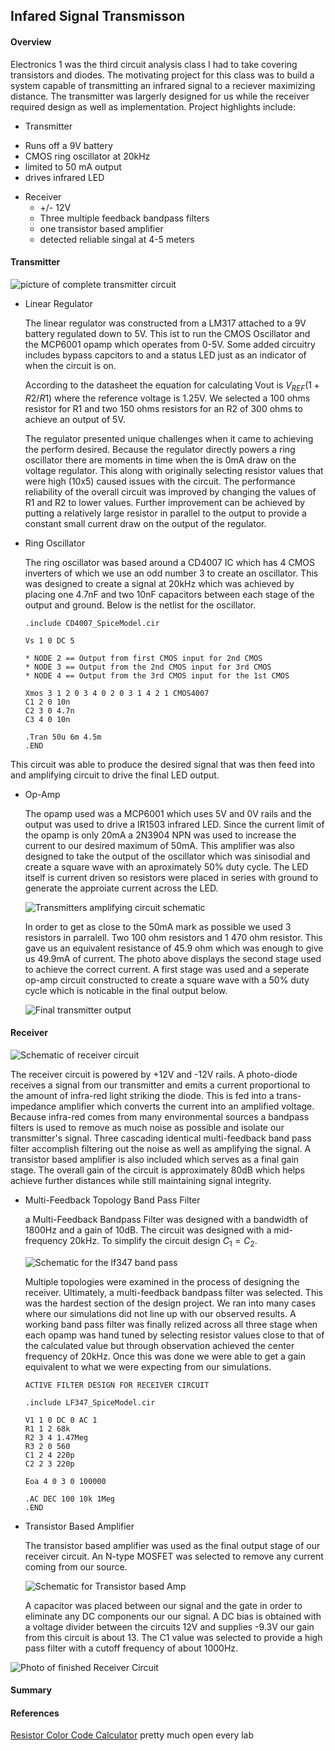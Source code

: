 ## Infared Signal Transmisson

#### Overview
 Electronics 1 was the third circuit analysis class I had to take covering transistors and diodes.  The motivating project for this class was to build a system capable of transmitting an infrared signal to a reciever maximizing distance.  The transmitter was largerly designed for us while the receiver required design as well as implementation. Project highlights include:

 * Transmitter
  - Runs off a 9V battery
  - CMOS ring oscillator at 20kHz
  - limited to 50 mA output
  - drives infrared LED

* Receiver
  - +/- 12V
  - Three multiple feedback bandpass filters
  - one transistor based amplifier
  - detected reliable singal at 4-5 meters

#### Transmitter

![picture of complete transmitter circuit](transmitter-img.jpg)

* Linear Regulator

  The linear regulator was constructed from a LM317 attached to a 9V battery regulated down to 5V.  This ist to run the CMOS Oscillator and the MCP6001 opamp which operates from 0-5V.  Some added circuitry includes bypass capcitors to and a status LED just as an indicator of when the circuit is on.

  According to the datasheet the equation for calculating Vout is $V_{REF}(1 + R2/R1)$ where the reference voltage is 1.25V.  We selected a 100 ohms resistor for R1 and two 150 ohms resistors for an R2 of 300 ohms to achieve an output of 5V.

  The regulator presented unique challenges when it came to achieving the perform desired.  Because the regulator directly powers a ring oscillator there are moments in time when the is 0mA draw on the voltage regulator.  This along with originally selecting resistor values that were high (10x5) caused issues with the circuit.  The performance reliability of the overall circuit was improved by changing the values of R1 and R2 to lower values.  Further improvement can be achieved by putting a relatively large resistor in parallel to the output to provide a constant small current draw on the output of the regulator.

* Ring Oscillator

  The ring oscillator was based around a CD4007 IC which has 4 CMOS inverters of which we use an odd number 3 to create an oscillator.  This was designed to create a signal at 20kHz which was achieved by placing one 4.7nF and two 10nF capacitors between each stage of the output and ground. Below is the netlist for the oscillator.

      .include CD4007_SpiceModel.cir

      Vs 1 0 DC 5

      * NODE 2 == Output from first CMOS input for 2nd CMOS
      * NODE 3 == Output from the 2nd CMOS input for 3rd CMOS
      * NODE 4 == Output from the 3rd CMOS input for the 1st CMOS

      Xmos 3 1 2 0 3 4 0 2 0 3 1 4 2 1 CMOS4007
      C1 2 0 10n
      C2 3 0 4.7n
      C3 4 0 10n

      .Tran 50u 6m 4.5m
      .END

 This circuit was able to produce the desired signal that was then feed into and amplifying circuit to drive the final LED output.

* Op-Amp

  The opamp used was a MCP6001 which uses 5V and 0V rails and the output was used to drive a IR1503 infrared LED.  Since the current limit of the opamp is only 20mA a 2N3904 NPN was used to increase the current to our desired maximum of 50mA. This amplifier was also designed to take the output of the oscillator which was sinisodial and create a square wave with an aproximately 50% duty cycle. The LED itself is current driven so resistors were placed in series with ground to generate the approiate current across the LED.

  ![Transmitters amplifying circuit schematic](transmitter-amplifier-circuit.jpg)

  In order to get as close to the 50mA mark as possible we used 3 resistors in parralell. Two 100 ohm resistors and 1 470 ohm resistor. This gave us an equivalent resistance of 45.9 ohm which was enough to give us 49.9mA of current.  The photo above displays the second stage used to achieve the correct current.  A first stage was used and a seperate op-amp circuit constructed to create a square wave with a 50% duty cycle which is noticable in the final output below.

  ![Final transmitter output](transmitter-output.jpg)

#### Receiver

![Schematic of receiver circuit](complete-receiver-circut.png)

The receiver circuit is powered by +12V and -12V rails.  A photo-diode receives a signal from our transmitter and emits a current proportional to the amount of infra-red light striking the diode.  This is fed into a trans-impedance amplifier which converts the current into an amplified voltage.  Because infra-red comes from many environmental sources a bandpass filters is used to remove as much noise as possible and isolate our transmitter's signal. Three cascading identical multi-feedback band pass filter accomplish filtering out the noise as well as amplifying the signal. A transistor based amplifier is also included which serves as a final gain stage.  The overall gain of the circuit is approximately 80dB which helps achieve further distances while still maintaining signal integrity.

* Multi-Feedback Topology Band Pass Filter

  a Multi-Feedback Bandpass Filter was designed with a bandwidth of 1800Hz and a gain of 10dB. The circuit was designed with a mid-frequency 20kHz. To simplify the circuit design $C_{1}=C_{2}$.

  ![Schematic for the lf347 band pass](lf347-single-stage.png)

  Multiple topologies were examined in the process of designing the receiver. Ultimately, a multi-feedback bandpass filter was selected. This was the hardest section of the design project.  We ran into many cases where our simulations did not line up with our observed results. A working band pass filter was finally relized across all three stage when each opamp was hand tuned by selecting resistor values close to that of the calculated value but through observation achieved the center frequency of 20kHz.  Once this was done we were able to get a gain equivalent to what we were expecting from our simulations.

      ACTIVE FILTER DESIGN FOR RECEIVER CIRCUIT

      .include LF347_SpiceModel.cir

      V1 1 0 DC 0 AC 1
      R1 1 2 68k
      R2 3 4 1.47Meg
      R3 2 0 560
      C1 2 4 220p
      C2 2 3 220p

      Eoa 4 0 3 0 100000

      .AC DEC 100 10k 1Meg
      .END

* Transistor Based Amplifier

  The transistor based amplifier was used as the final output stage of our receiver circuit.  An N-type MOSFET was selected to remove any current coming from our source.

  ![Schematic for Transistor based Amp](nmos-amplifer.png)

  A capacitor was placed between our signal and the gate in order to eliminate any DC components our our signal.  A DC bias is obtained with a voltage divider between the circuits 12V and supplies -9.3V our gain from this circuit is about 13. The C1 value was selected to provide a high pass filter with a cutoff frequency of about 1000Hz.

![Photo of finished Receiver Circuit](receiver-img.jpg)

#### Summary

#### References

[Resistor Color Code Calculator](https://www.allaboutcircuits.com/tools/resistor-color-code-calculator/) pretty much open every lab


